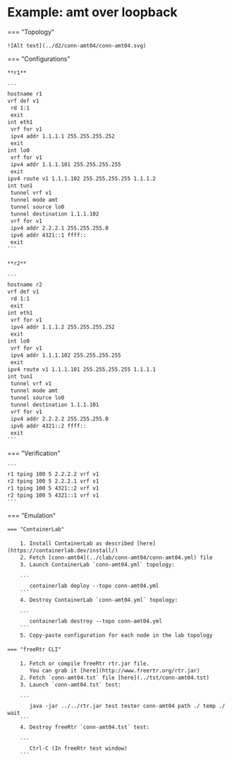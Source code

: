 # Example: amt over loopback

=== "Topology"

    ![Alt text](../d2/conn-amt04/conn-amt04.svg)

=== "Configurations"

    **r1**

    ```
    hostname r1
    vrf def v1
     rd 1:1
     exit
    int eth1
     vrf for v1
     ipv4 addr 1.1.1.1 255.255.255.252
     exit
    int lo0
     vrf for v1
     ipv4 addr 1.1.1.101 255.255.255.255
     exit
    ipv4 route v1 1.1.1.102 255.255.255.255 1.1.1.2
    int tun1
     tunnel vrf v1
     tunnel mode amt
     tunnel source lo0
     tunnel destination 1.1.1.102
     vrf for v1
     ipv4 addr 2.2.2.1 255.255.255.0
     ipv6 addr 4321::1 ffff::
     exit
    ```

    **r2**

    ```
    hostname r2
    vrf def v1
     rd 1:1
     exit
    int eth1
     vrf for v1
     ipv4 addr 1.1.1.2 255.255.255.252
     exit
    int lo0
     vrf for v1
     ipv4 addr 1.1.1.102 255.255.255.255
     exit
    ipv4 route v1 1.1.1.101 255.255.255.255 1.1.1.1
    int tun1
     tunnel vrf v1
     tunnel mode amt
     tunnel source lo0
     tunnel destination 1.1.1.101
     vrf for v1
     ipv4 addr 2.2.2.2 255.255.255.0
     ipv6 addr 4321::2 ffff::
     exit
    ```

=== "Verification"

    ```
    r1 tping 100 5 2.2.2.2 vrf v1
    r2 tping 100 5 2.2.2.1 vrf v1
    r1 tping 100 5 4321::2 vrf v1
    r2 tping 100 5 4321::1 vrf v1
    ```

=== "Emulation"

    === "ContainerLab"

        1. Install ContainerLab as described [here](https://containerlab.dev/install/)  
        2. Fetch [conn-amt04](../clab/conn-amt04/conn-amt04.yml) file  
        3. Launch ContainerLab `conn-amt04.yml` topology:  

        ```
           containerlab deploy --topo conn-amt04.yml  
        ```
        4. Destroy ContainerLab `conn-amt04.yml` topology:  

        ```
           containerlab destroy --topo conn-amt04.yml  
        ```
        5. Copy-paste configuration for each node in the lab topology

    === "freeRtr CLI"

        1. Fetch or compile freeRtr rtr.jar file.  
           You can grab it [here](http://www.freertr.org/rtr.jar)  
        2. Fetch `conn-amt04.tst` file [here](../tst/conn-amt04.tst)  
        3. Launch `conn-amt04.tst` test:  

        ```
           java -jar ../../rtr.jar test tester conn-amt04 path ./ temp ./ wait
        ```
        4. Destroy freeRtr `conn-amt04.tst` test:  

        ```
           Ctrl-C (In freeRtr test window)
        ```

